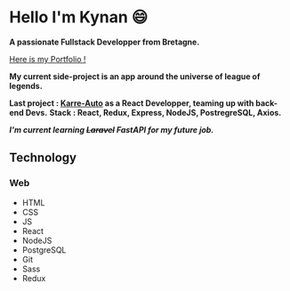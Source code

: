 # Hello I'm Kynan :smile:

**A passionate Fullstack Developper from Bretagne.**

[Here is my Portfolio !](http://kynan-tanguy.com/)

**My current side-project is an app around the universe of league of legends.**

**Last project : [Karre-Auto](https://karre-auto.surge.sh/) as a React Developper, teaming up with back-end Devs.**
**Stack : React, Redux, Express, NodeJS, PostregreSQL, Axios.**

**_I'm current learning ~~Laravel~~ FastAPI for my future job._**

## Technology

### Web
* HTML
* CSS
* JS
* React
* NodeJS
* PostgreSQL
* Git
* Sass
* Redux



